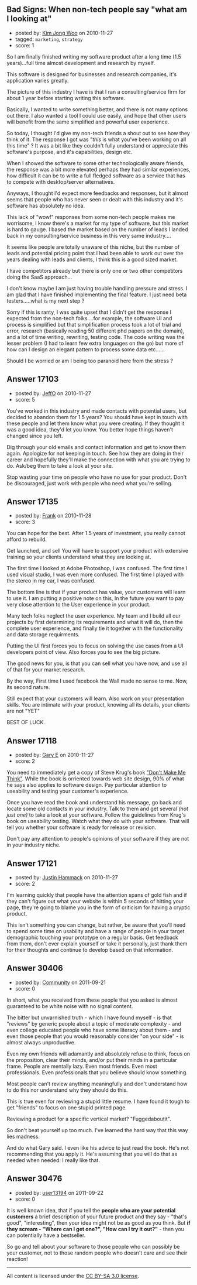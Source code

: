 ## Bad Signs: When non-tech people say "what am I looking at"

- posted by: [Kim Jong Woo](https://stackexchange.com/users/-1/3650-kim-jong-woo) on 2010-11-27
- tagged: `marketing`, `strategy`
- score: 1

So I am finally finished writing my software product after a long time (1.5 years)...full time almost development and research by myself.

This software is designed for businesses and research companies, it's application varies greatly.

The picture of this industry I have is that I ran a consulting/service firm for about 1 year before starting writing this software. 

Basically, I wanted to write something better, and there is not many options out there. I also wanted a tool I could use easily, and hope that other users will benefit from the same simplified and powerful user experience.

So today, I thought I'd give my non-tech friends a shout out to see how they think of it. The response I got was "*this* is what you've been working on all this time" ? It was a bit like they couldn't fully understand or appreciate this software's purpose, and it's capabilities, design etc.

When I showed the software to some other technologically aware friends, the response was a bit more elevated perhaps they had similar experiences, how difficult it can be to write a full fledged software as a service that has to compete with desktop/server alternatives.

Anyways, I thought I'd expect more feedbacks and responses, but it almost seems that people who has never seen or dealt with this industry and it's software has absolutely no idea. 

This lack of "wow!" responses from some non-tech people makes me worrisome, I know there's a market for my type of software, but this market is hard to gauge. I based the market based on the number of leads I landed back in my consulting/service business in this very same industry....

It seems like people are totally unaware of this niche, but the number of leads and potential pricing point that I had been able to work out over the years dealing with leads and clients, I think this is a good sized market.

I have competitors already but there is only one or two other competitors doing the SaaS approach...

I don't know maybe I am just having trouble handling pressure and stress. I am glad that I have finished implementing the final feature. I just need beta testers.....what is my next step ?

Sorry if this is ranty, I was quite upset that I didn't get the response I expected from the non-tech folks....for example, the software UI and process is simplified but that simplification process took a lot of trial and error, research (basically reading 50 different phd papers on the domain), and a lot of time writing, rewriting, testing code. The code writing was the lesser problem (I had to learn few extra languages on the go) but more of how can I design an elegant pattern to process some data etc......

Should I be worried or am I being too paranoid here from the stress ?




## Answer 17103

- posted by: [JeffO](https://stackexchange.com/users/-1/1796-jeffo) on 2010-11-27
- score: 5

You've worked in this industry and made contacts with potential users, but decided to abandon them for 1.5 years? You should have kept in touch with these people and let them know what you were creating. If they thought it was a good idea, they'd let you know. You better hope things haven't changed since you left.

Dig through your old emails and contact information and get to know them again. Apologize for not keeping in touch. See how they are doing in their career and hopefully they'll make the connection with what you are trying to do. Ask/beg them to take a look at your site. 

Stop wasting your time on people who have no use for your product. Don't be discouraged, just work with people who need what you're selling.
 


## Answer 17135

- posted by: [Frank](https://stackexchange.com/users/-1/4858-frank) on 2010-11-28
- score: 3

You can hope for the best.
After 1.5 years of investment, you really cannot afford to rebuild.

Get launched, and sell
You will have to support your product with extensive training so your clients understand what they are looking at.

The first time I looked at Adobe Photoshop, I was confused.
The first time I used visual studio, I was even more confused.
The first time I played with the stereo in my car, I was confused.

The bottom line is that if your product has value, your customers will learn to use it.
I am putting a positive note on this,  In the future you want to pay very close attention to the User experience in your product.

Many tech folks neglect the user experience.
My team and I build all our projects by first determining its requirements and what it will do, then the complete user experience, and finally tie it together with the functionality and data storage requirments.

Putting the UI first forces you to focus on solving the use cases from a UI developers point of view.  Also forces you to see the big picture.

The good news for you, is that you can sell what you have now, and use all of that for your market research.  


By the way, 
First time I used facebook the Wall made no sense to me.
Now, its second nature.

Still expect that your customers will learn.
Also work on your presentation skills.
You are intimate with your product, knowing all its details,  your clients are not "YET"

BEST OF LUCK.



## Answer 17118

- posted by: [Gary E](https://stackexchange.com/users/-1/2587-gary-e) on 2010-11-27
- score: 2

<p>You need to immediately get a copy of Steve Krug's book <a href="http://rads.stackoverflow.com/amzn/click/0321344758" rel="nofollow">"Don't Make Me Think"</a>. While the book is orriented towards web site design, 90% of what he says also applies to software design. Pay particular attention to useability and testing your customer's experience.</p>

<p>Once you have read the book and understand his message, go back and locate some old contacts in your industry. Talk to them and get several <em>(not just one)</em> to take a look at your software. Follow the guidelines from Krug's book on useability testing. Watch what they do with your software. That will tell you whether your software is ready for release or revision.</p>

<p>Don't pay any attention to people's opinions of your software if they are not in your industry niche. </p>



## Answer 17121

- posted by: [Justin Hammack](https://stackexchange.com/users/-1/5646-justin-hammack) on 2010-11-27
- score: 2

I'm learning quickly that people have the attention spans of gold fish and if they can't figure out what your website is within 5 seconds of hitting your page, they're going to blame you in the form of criticism for having a cryptic product.

This isn't something you can change, but rather, be aware that you'll need to spend some time on usability and have a range of people in your target demographic touching your prototype on a regular basis. Get feedback from them, don't ever explain yourself or take it personally, just thank them for their thoughts and continue to develop based on that information.


## Answer 30406

- posted by: [Community](https://stackexchange.com/users/-1/-1-community) on 2011-09-21
- score: 0

In short, what you received from these people that you asked is almost guaranteed to be white noise with no signal content. 

The bitter but unvarnished truth - which I have found myself - is that "reviews" by generic people about a topic of moderate complexity - and even college educated people who have some literacy about them - and even those people that you would reasonably consider "on your side" - is almost always unproductive. 

Even my own friends will adamantly and absolutely refuse to think, focus on the proposition, clear their minds, and/or put their minds in a particular frame. People are mentally lazy. Even most friends. Even most professionals. Even professionals that you believe should know something. 

Most people can't review anything meaningfully and don't understand how to do this nor understand why they should do this. 

This is true even for reviewing a stupid little resume. I have found it tough to get "friends" to focus on one stupid printed page. 

Reviewing a product for a specific vertical market? "Fuggedaboutit". 

So don't beat yourself up too much. I've learned the hard way that this way lies madness. 

And do what Gary said. I even like his advice to just read the book. He's not recommending that you apply it. He's assuming that you will do that as needed when needed. I really like that. 


## Answer 30476

- posted by: [user13194](https://stackexchange.com/users/-1/13194-user13194) on 2011-09-22
- score: 0

It is well known idea, that if you tell the **people who are your potential customers** a brief description of your future product and they say - "that's good", "interesting", then your idea might not be as good as you think. But **if they scream - "Where can I get one?", "How can I try it out?"** - then you can potentially have a bestseller.

So go and tell about your software to those people who can possibly be your customer, not to those random people who doesn't care and see their reaction!



---

All content is licensed under the [CC BY-SA 3.0 license](https://creativecommons.org/licenses/by-sa/3.0/).
